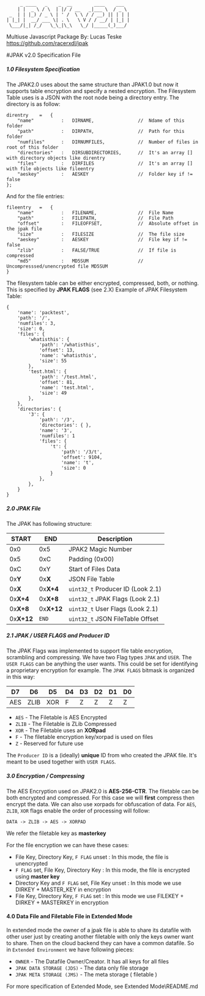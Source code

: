          _ ____   _    _  __        ____    ___  
        | |  _ \ / \  | |/ / __   _|___ \  / _ \ 
     _  | | |_) / _ \ | ' /  \ \ / / __) || | | |
    | |_| |  __/ ___ \| . \   \ V / / __/ | |_| |
     \___/|_| /_/   \_\_|\_\   \_/ |_____(_)___/ 
                                                                                       
Multiuse Javascript Package 
By: Lucas Teske
https://github.com/racerxdl/jpak

#JPAK v2.0 Specification File

#####   1.0 Filesystem Specification
The JPAK2.0 uses about the same structure than JPAK1.0 but now it supports table encryption and specify a nested encryption. The Filesystem Table uses is a JSON with the root node being a directory entry. The directory is as follow:

    direntry    =   { 
        "name"          :   DIRNAME,                //  Ndame of this folder
        "path"          :   DIRPATH,                //  Path for this folder
        "numfiles"      :   DIRNUMFILES,            //  Number of files in root of this folder
        "directories"   :   DIRSUBDIRECTORIES,      //  It's an array [] with directory objects like direntry
        "files"         :   DIRFILES                //  It's an array [] with file objects like fileentry
        "aeskey"        :   AESKEY                  //  Folder key if != false
    };

And for the file entries:

    fileentry   =   {   
        "name"          :   FILENAME,               //  File Name
        "path"          :   FILEPATH,               //  File Path
        "offset"        :   FILEOFFSET,             //  Absolute offset in the jpak file
        "size"          :   FILESIZE                //  The file size
        "aeskey"        :   AESKEY                  //  File key if != false
        "zlib"          :   FALSE/TRUE              //  If file is compressed
        "md5"           :   MD5SUM                  //  Uncompresssed/unencrypted file MD5SUM
    }

The filesystem table can be either encrypted, compressed, both, or nothing. This is specified by **JPAK FLAGS** (see 2.X)
Example of JPAK Filesystem Table:

    {
        'name': 'packtest',
        'path': '/',
        'numfiles': 3,
        'size': 0,
        'files': {
            'whatisthis': {
                'path': '/whatisthis',
                'offset': 13,
                'name': 'whatisthis',
                'size': 55
            },
            'test.html': {
                'path': '/test.html',
                'offset': 81,
                'name': 'test.html',
                'size': 49
            },
        },
        'directories': {
            '3': {
                'path': '/3',
                'directories': { },
                'name': '3',
                'numfiles': 1
                'files': {
                    't': {
                        'path': '/3/t',
                        'offset': 9104,
                        'name': 't',
                        'size': 0
                    }
                },
            },
        }
    }
#####   2.0 JPAK File

The JPAK has following structure:

|    START     |      END      |          Description              |
| ------------ | ------------- | --------------------------------- |
|  0x0         |  0x5          | JPAK2 Magic Number                |
|  0x5         |  0xC          | Padding (0x00)                    |
|  0xC         |  0xY          | Start of Files Data               |
|  0x**Y**     |  0x**X**      | JSON File Table                   |
|  0x**X**     |  0x**X+4**    | `uint32_t` Producer ID (Look 2.1) |
|  0x**X+4**   |  0x**X+8**    | `uint32_t` JPAK Flags (Look 2.1)  |
|  0x**X+8**   |  0x**X+12**   | `uint32_t` User Flags (Look 2.1)  |
|  0x**X+12**  |  `END`        | `uint32_t` JSON FileTable Offset  |

#####   2.1 JPAK / USER FLAGS and Producer ID
    
The JPAK Flags was implemented to support file table encryption, scrambling and compressing. We have two Flag types `JPAK` and `USER`. The `USER FLAGS` can be anything the user wants. This could be set for identifying a proprietary encryption for example. The `JPAK FLAGS` bitmask is organized in this way:

|  D7  |  D6  |  D5  |  D4  |  D3  |  D2  |  D1  |  D0  |
| ---- | ---- | ---- | ---- | ---- | ---- | ---- | ---- |
| AES  | ZLIB |  XOR |  F   |  Z   |  Z   |  Z   |  Z   |

*   `AES`   -   The Filetable is AES Encrypted
*   `ZLIB`  -   The Filetable is ZLib Compressed
*   `XOR`   -   The Filetable uses an **XORpad**
*   `F`     -   The filetable encryption key/xorpad is used on files
*   `Z`     -   Reserved for future use

The `Producer ID` is a (ideally) **unique** ID from who created the JPAK file. It's meant to be used together with `USER FLAGS`.


#####  3.0 Encryption / Compressing
    
The AES Encryption used on JPAK2.0 is **AES-256-CTR**. The filetable can be both encrypted and compressed. For this case we will **first** compress then encrypt the data. We can also use xorpads for obfuscation of data. For `AES`, `ZLIB`, `XOR` flags enable the order of processing will follow:
    
    DATA -> ZLIB -> AES -> XORPAD
    
We refer the filetable key as **masterkey**

For the file encryption we can have these cases:

*   File Key, Directory Key, `F FLAG` unset :   In this mode, the file is unencrypted
*   `F FLAG` set, File Key, Directory Key : In this mode, the file is encrypted using **master key**
*   Directory Key and `F FLAG` set, File Key unset : In this mode we use DIRKEY + MASTER_KEY in encryption
*   File Key, Directory Key, `F FLAG` set : In this mode we use FILEKEY + DIRKEY + MASTERKEY in encryption

####    4.0 Data File and Filetable File in Extended Mode

In extended mode the owner of a jpak file is able to share its datafile with other user just by creating another filetable with only the keys owner want to share. Then on the cloud backend they can have a common datafile. 
So in `Extended Environment` we have following pieces:
*   `OWNER` -   The Datafile Owner/Creator. It has all keys for all files
*   `JPAK DATA STORAGE (JDS)` - The data only file storage
*   `JPAK META STORAGE (JMS)` - The meta storage ( filetable )

For more specification of Extended Mode, see Extended Mode\README.md

